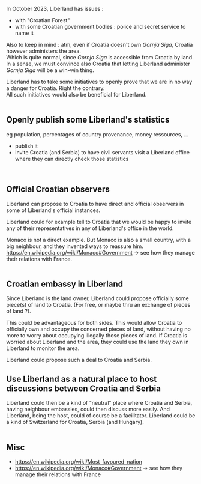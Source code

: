 
In October 2023, Liberland has issues :
* with "Croatian Forest"
* with some Croatian government bodies : police and secret service to name it

Also to keep in mind : atm, even if Croatia doesn't own <i>Gornja Siga</i>, Croatia however administers the area.  
Which is quite normal, since <i>Gornja Siga</i> is accessible from Croatia by land.  
In a sense, we must convince also Croatia that letting Liberland administer <i>Gornja Siga</i> will be a win-win thing. 

Liberland has to take some initiatives to openly prove that we are in no way a danger for Croatia.
Right the contrary.  
All such initiatives would also be beneficial for Liberland.  
<br>

<!-- 
I took the liberty to list initiatives which could help greasing the wheels.

monter une assoc d'amitié LL/Croatia,
financer un concours pour un monument à l'entente LL/Croatie
ériger le monument
-->

Openly publish some Liberland's statistics
------------------------------------------
eg population, percentages of country provenance, money ressources, ...  
* publish it
* invite Croatia (and Serbia) to have civil servants visit a Liberland office where they can directly check those statistics  
<br>

Official Croatian observers
---------------------------
Liberland can propose to Croatia to have direct and official observers in some of Liberland's official instances.

Liberland could for example tell to Croatia that we would be happy to invite any of their representatives
in any of Liberland's office in the world.

Monaco is not a direct example.
But Monaco is also a small country, with a big neighbour, and they invented ways to reassure him.  
https://en.wikipedia.org/wiki/Monaco#Government -> see how they manage their relations with France.  
<br>

Croatian embassy in Liberland
-----------------------------
Since Liberland is the land owner, Liberland could propose officially some piece(s) of land to Croatia.
(For free, or maybe thru an exchange of pieces of land ?).

This could be advantageous for both sides.
This would allow Croatia to officially own and occupy the concerned pieces of land,
without having no more to worry about occupying illegally those pieces of land.
If Croatia is worried about Liberland and the area, they could use the land they own in Liberland to monitor the area.

Liberland could propose such a deal to Croatia and Serbia.
<br>

Use Liberland as a natural place to host discussions between Croatia and Serbia
-------------------------------------------------------------------------------
Liberland could then be a kind of "neutral" place where Croatia and Serbia,
having neighbour embassies, could then discuss more easily.
And Liberland, being the host, could of course be a facilitator.
Liberland could be a kind of Switzerland for Croatia, Serbia (and Hungary).  
<br>

Misc
----
* https://en.wikipedia.org/wiki/Most_favoured_nation
* https://en.wikipedia.org/wiki/Monaco#Government -> see how they manage their relations with France

<!--
on pourrait imaginer des prises de contact à des niveaux basiques.
Sauf erreur, on fait déjà des choses coté échecs, fottball
-->

<!--
Before opening negociations, we must prepare them.

Un souci est que, même si Liberland considère, à raison, Gornja Siga, comme terra nullius,
même si effectivement la Croatie refuse GS,
pour autant la Croatie considère GS comme une monnaie d'échange, un levier,
bref, la Croatie accorde quand même de la valeur à GS.
Et donc, impossible de renoncer à GS pour 0$.
On peut même penser que GS a plus de valeur que sa simple valeur faciale, dans la mesure où la Croatie
espère en tirer plus.
-->
